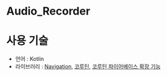 # Audio_Recorder

# 사용 기술
 - 언어 : Kotlin
 - 라이브러리 : [Navigation](https://developer.android.com/jetpack/androidx/releases/navigation?hl=ko), [코루틴](https://github.com/Kotlin/kotlinx.coroutines), [코루틴 파이어베이스 확장 기능](https://kotlinlang.org/api/kotlinx.coroutines/kotlinx-coroutines-play-services/)
 

